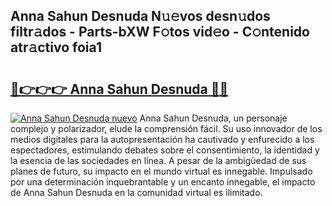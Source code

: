 ## Anna Sahun Desnuda N𝚞𝚎vos desn𝚞dos filtr𝚊dos - Parts-bXW F𝚘tos vid𝚎o - C𝚘ntenido atr𝚊ctivo foia1

# <h2><a href="http://mbbqe5j.tromn.icu/?c=Anna+Sahun+Desnuda">🔗👉👉👉 Anna Sahun Desnuda 🔗🔗</a></h2>

[![Anna Sahun Desnuda nuevo](https://i.imgur.com/pEAQMta.gif)](http://mbbqe5j.tromn.icu/?c=Anna+Sahun+Desnuda)
Anna Sahun Desnuda, un personaje complejo y polarizador, elude la comprensión fácil. Su uso innovador de los medios digitales para la autopresentación ha cautivado y enfurecido a los espectadores, estimulando debates sobre el consentimiento, la identidad y la esencia de las sociedades en línea. A pesar de la ambigüedad de sus planes de futuro, su impacto en el mundo virtual es innegable. Impulsado por una determinación inquebrantable y un encanto innegable, el impacto de Anna Sahun Desnuda en la comunidad virtual es ilimitado.
